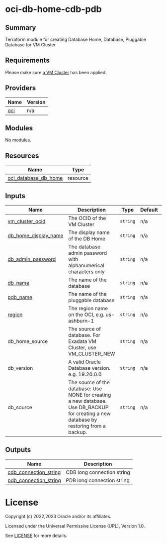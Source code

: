 # oci-db-home-cdb-pdb
## Summary

Terraform module for creating Database Home, Database, Pluggable Database for VM Cluster


<!-- BEGIN_TF_DOCS -->
## Requirements

Please make sure [a VM Cluster](../azure-exainfra-vmcluster) has been applied.

## Providers

| Name | Version |
|------|---------|
| <a name="provider_oci"></a> [oci](#provider\_oci) | n/a |

## Modules

No modules.

## Resources

| Name | Type |
|------|------|
| [oci_database_db_home](https://registry.terraform.io/providers/oracle/oci/latest/docs/resources/database_db_home) | resource |


## Inputs

| Name                                                                                           | Description                                                     | Type | Default | Required |
|------------------------------------------------------------------------------------------------|-----------------------------------------------------------------|------|---------|:--------:|
| <a name="vm_cluster_ocid"></a> [vm\_cluster\_ocid](#input\_vm\_cluster\_ocid)                  | The OCID of the VM Cluster                                      | `string` | n/a     |   yes    |
| <a name="db_home_display_name"></a> [db\_home\_display\_name](#input\_db\_home\_display\_name) | The display name of the DB Home                                 | `string` | n/a     |   yes    |
| <a name="db_admin_password"></a> [db\_admin\_password](#input\_db\_admin\_password)            | The database admin password with alphanumerical characters only | `string` | n/a     |   yes    |
| <a name="db_name"></a> [db\_name](#input\_db\_name)                      | The name of the database                                        | `string` | n/a     |   yes    |
| <a name="pdb_name"></a> [pdb\_name](#input\_pdb\_name)              | The name of the pluggable database                              | `string` | n/a     |   yes    |
| <a name="region"></a> [region](#input\_region)           | The region name on the OCI, e.g. us-ashburn-1                   | `string` | n/a     |   yes    |
| db_home_source    | The source of database. For Exadata VM Cluster, use VM_CLUSTER_NEW                                                            | `string` | n/a     |   yes    |
| db_version    | A valid Oracle Database version. e.g. 19.20.0.0                                                            | `string` | n/a     |   yes    |
| db_source    | The source of the database: Use NONE for creating a new database. Use DB_BACKUP for creating a new database by restoring from a backup.                                                             | `string` | n/a     |   yes    |

## Outputs

| Name                                                                                          | Description                |
|-----------------------------------------------------------------------------------------------|----------------------------|
| <a name="cdb_connection_string"></a> [cdb\_connection\_string](#output\cdb\_connection\_string)  | CDB long connection string |
| <a name="pdb_connection_string"></a> [pdb\_connection\_string](#output\pdb\_connection\_string) | PDB long connection string |


# License

Copyright (c) 2022,2023 Oracle and/or its affiliates.

Licensed under the Universal Permissive License (UPL), Version 1.0.

See [LICENSE](../../LICENSE) for more details.